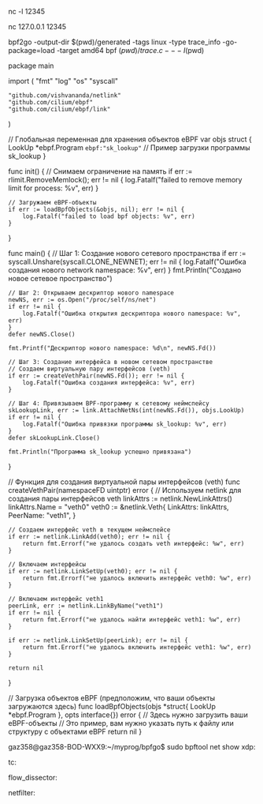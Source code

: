 
nc -l 12345

nc 127.0.0.1 12345

bpf2go -output-dir $(pwd)/generated -tags linux -type trace_info -go-package=load -target amd64 bpf $(pwd)/trace.c -- -I$(pwd)


package main

import (
	"fmt"
	"log"
	"os"
	"syscall"

	"github.com/vishvananda/netlink"
	"github.com/cilium/ebpf"
	"github.com/cilium/ebpf/link"
)

// Глобальная переменная для хранения объектов eBPF
var objs struct {
	LookUp *ebpf.Program `ebpf:"sk_lookup"` // Пример загрузки программы sk_lookup
}

func init() {
	// Снимаем ограничение на память
	if err := rlimit.RemoveMemlock(); err != nil {
		log.Fatalf("failed to remove memory limit for process: %v", err)
	}

	// Загружаем eBPF-объекты
	if err := loadBpfObjects(&objs, nil); err != nil {
		log.Fatalf("failed to load bpf objects: %v", err)
	}
}

func main() {
	// Шаг 1: Создание нового сетевого пространства
	if err := syscall.Unshare(syscall.CLONE_NEWNET); err != nil {
		log.Fatalf("Ошибка создания нового network namespace: %v", err)
	}
	fmt.Println("Создано новое сетевое пространство")

	// Шаг 2: Открываем дескриптор нового namespace
	newNS, err := os.Open("/proc/self/ns/net")
	if err != nil {
		log.Fatalf("Ошибка открытия дескриптора нового namespace: %v", err)
	}
	defer newNS.Close()

	fmt.Printf("Дескриптор нового namespace: %d\n", newNS.Fd())

	// Шаг 3: Создание интерфейса в новом сетевом пространстве
	// Создаем виртуальную пару интерфейсов (veth)
	if err := createVethPair(newNS.Fd()); err != nil {
		log.Fatalf("Ошибка создания интерфейса: %v", err)
	}

	// Шаг 4: Привязываем BPF-программу к сетевому неймспейсу
	skLookupLink, err := link.AttachNetNs(int(newNS.Fd()), objs.LookUp)
	if err != nil {
		log.Fatalf("Ошибка привязки программы sk_lookup: %v", err)
	}
	defer skLookupLink.Close()

	fmt.Println("Программа sk_lookup успешно привязана")
}

// Функция для создания виртуальной пары интерфейсов (veth)
func createVethPair(namespaceFD uintptr) error {
	// Используем netlink для создания пары интерфейсов veth
	linkAttrs := netlink.NewLinkAttrs()
	linkAttrs.Name = "veth0"
	veth0 := &netlink.Veth{
		LinkAttrs: linkAttrs,
		PeerName:  "veth1",
	}

	// Создаем интерфейс veth в текущем неймспейсе
	if err := netlink.LinkAdd(veth0); err != nil {
		return fmt.Errorf("не удалось создать veth интерфейс: %w", err)
	}

	// Включаем интерфейсы
	if err := netlink.LinkSetUp(veth0); err != nil {
		return fmt.Errorf("не удалось включить интерфейс veth0: %w", err)
	}

	// Включаем интерфейс veth1
	peerLink, err := netlink.LinkByName("veth1")
	if err != nil {
		return fmt.Errorf("не удалось найти интерфейс veth1: %w", err)
	}

	if err := netlink.LinkSetUp(peerLink); err != nil {
		return fmt.Errorf("не удалось включить интерфейс veth1: %w", err)
	}

	return nil
}

// Загрузка объектов eBPF (предположим, что ваши объекты загружаются здесь)
func loadBpfObjects(objs *struct{ LookUp *ebpf.Program }, opts interface{}) error {
	// Здесь нужно загрузить ваши eBPF-объекты
	// Это пример, вам нужно указать путь к файлу или структуру с объектами eBPF
	return nil
}

gaz358@gaz358-BOD-WXX9:~/myprog/bpfgo$ sudo bpftool net show
xdp:

tc:

flow_dissector:

netfilter:















